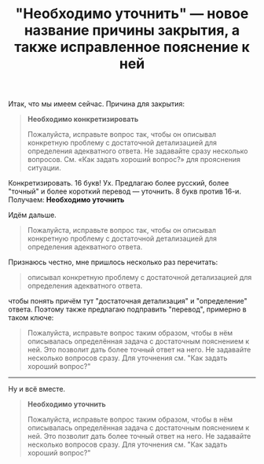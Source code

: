 ﻿---
title: "&quot;Необходимо уточнить&quot; — новое название причины закрытия, а также исправленное пояснение к ней"
se.owner.user_id: 199733
se.owner.display_name: "edem. С Днём Победы"
se.owner.link: "https://ru.meta.stackoverflow.com/users/199733/edem-%d0%a1-%d0%94%d0%bd%d1%91%d0%bc-%d0%9f%d0%be%d0%b1%d0%b5%d0%b4%d1%8b"
se.link: "https://ru.meta.stackoverflow.com/questions/10133/%d0%9d%d0%b5%d0%be%d0%b1%d1%85%d0%be%d0%b4%d0%b8%d0%bc%d0%be-%d1%83%d1%82%d0%be%d1%87%d0%bd%d0%b8%d1%82%d1%8c-%d0%bd%d0%be%d0%b2%d0%be%d0%b5-%d0%bd%d0%b0%d0%b7%d0%b2%d0%b0%d0%bd%d0%b8%d0%b5-%d0%bf%d1%80%d0%b8%d1%87%d0%b8%d0%bd%d1%8b-%d0%b7%d0%b0%d0%ba%d1%80%d1%8b%d1%82%d0%b8%d1%8f-%d0%b0-%d1%82%d0%b0%d0%ba%d0%b6%d0%b5-%d0%b8%d1%81%d0%bf%d1%80%d0%b0%d0%b2%d0%bb%d0%b5%d0%bd%d0%bd%d0%be%d0%b5-%d0%bf%d0%be"
se.question_id: 10133
se.post_type: question
se.score: 3
---
<p>Итак, что мы имеем сейчас. Причина для закрытия:</p>

<blockquote>
  <p><strong>Необходимо конкретизировать</strong></p>
  
  <p>Пожалуйста, исправьте вопрос так, чтобы он описывал конкретную
  проблему с достаточной детализацией для определения адекватного
  ответа. Не задавайте сразу несколько вопросов. См. «Как задать хороший
  вопрос?» для прояснения ситуации.</p>
</blockquote>

<p>Конкретизировать. 16 букв! Ух. Предлагаю более русский, более "точный" и более короткий перевод — уточнить. 8 букв против 16-и. Получаем: <strong>Необходимо уточнить</strong></p>

<p>Идём дальше.</p>

<blockquote>
  <p>Пожалуйста, исправьте вопрос так, чтобы он описывал конкретную
  проблему с достаточной детализацией для определения адекватного
  ответа.</p>
</blockquote>

<p>Признаюсь честно, мне пришлось несколько раз перечитать:</p>

<blockquote>
  <p>описывал конкретную
  проблему с достаточной детализацией для определения адекватного
  ответа.</p>
</blockquote>

<p>чтобы понять причём тут "достаточная детализация" и "определение" ответа. Поэтому также предлагаю подправить "перевод", примерно в таком ключе:</p>

<blockquote>
  <p>Пожалуйста, исправьте вопрос таким образом, чтобы в нём описывалась
  определённая задача с достаточным пояснением к ней. Это позволит дать
  более точный ответ на него. Не задавайте несколько вопросов сразу. Для
  уточнения см. "Как задать хороший вопрос?"</p>
</blockquote>

<hr>

<p>Ну и всё вместе.</p>

<blockquote>
  <p><strong>Необходимо уточнить</strong></p>
  
  <p>Пожалуйста, исправьте вопрос таким образом, чтобы в нём описывалась
  определённая задача с достаточным пояснением к ней. Это позволит дать
  более точный ответ на него. Не задавайте несколько вопросов сразу. Для
  уточнения см. "Как задать хороший вопрос?"</p>
</blockquote>
